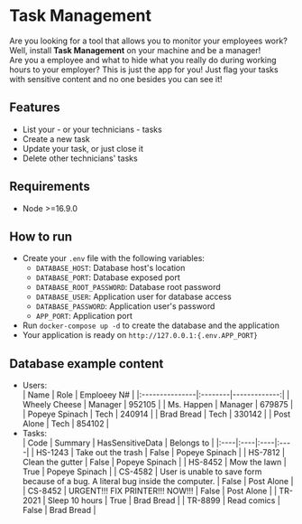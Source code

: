 # Task Management 
Are you looking for a tool that allows you to monitor your employees work? Well, install __Task Management__ on your machine and be a manager!    
Are you a employee and what to hide what you really do during working hours to your employer? This is just the app for you! Just flag your tasks with sensitive content and no one besides you can see it!

## Features
- List your - or your technicians - tasks
- Create a new task 
- Update your task, or just close it
- Delete other technicians' tasks

## Requirements
- Node >=16.9.0

## How to run
- Create your `.env` file with the following variables:
  - `DATABASE_HOST`: Database host's location
  - `DATABASE_PORT`: Database exposed port
  - `DATABASE_ROOT_PASSWORD`: Database root password
  - `DATABASE_USER`: Application user for database access
  - `DATABASE_PASSWORD`: Application user's password
  - `APP_PORT`: Application port
- Run `docker-compose up -d` to create the database and the application
- Your application is ready on `http://127.0.0.1:{.env.APP_PORT}`

## Database example content
- Users:  
| Name           | Role    | Emploeey N#  |
|:---------------|:--------|-------------:|
| Wheely Cheese  | Manager | 952105       |
| Ms. Happen     | Manager | 679875       |
| Popeye Spinach | Tech    | 240914       |
| Brad Bread     | Tech    | 330142       |
| Post Alone     | Tech    | 854102       |
- Tasks:  
| Code | Summary | HasSensitiveData | Belongs to |
|:----|:----|:----|:----|
| HS-1243 | Take out the trash | False | Popeye Spinach |
| HS-7812 | Clean the gutter   | False | Popeye Spinach |
| HS-8452 | Mow the lawn       | True  | Popeye Spinach |
| CS-4582 | User is unable to save form because of a bug. A literal bug inside the computer. | False | Post Alone |
| CS-8452 | URGENT!!! FIX PRINTER!!! NOW!!! | False | Post Alone |
| TR-2021 | Sleep 10 hours | True  | Brad Bread |
| TR-8899 | Read comics    | False | Brad Bread |
